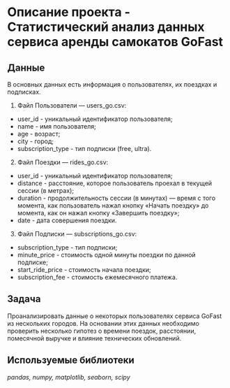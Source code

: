 
# Описание проекта - Статистический анализ данных сервиса аренды самокатов GoFast


## Данные

В основных данных есть информация о пользователях, их поездках и подписках.
1. Файл Пользователи — users_go.csv:
- user_id - уникальный идентификатор пользователя;
- name - имя пользователя;
- age - возраст;
- city - город;
- subscription_type - тип подписки (free, ultra).
2. Файл Поездки — rides_go.csv:
- user_id - уникальный идентификатор пользователя;
- distance - расстояние, которое пользователь проехал в текущей сессии (в метрах);
- duration - продолжительность сессии (в минутах) — время с того момента, как пользователь нажал кнопку «Начать поездку» до момента, как он нажал кнопку «Завершить поездку»;
- date - дата совершения поездки.
3. Файл Подписки — subscriptions_go.csv:
- subscription_type	- тип подписки;
- minute_price - стоимость одной минуты поездки по данной подписке;
- start_ride_price	- стоимость начала поездки;
- subscription_fee	- стоимость ежемесячного платежа.

## Задача

Проанализировать данные о некоторых пользователях  сервиса GoFast из нескольких городов. На основании этих данных необходимо проверить несколько гипотез о времени поездок, расстоянии, помесячной выручке и влияние технических обновлений.


## Используемые библиотеки
*pandas, numpy, matplotlib, seaborn, scipy*
